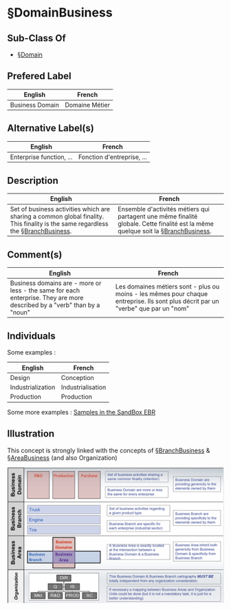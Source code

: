 
§DomainBusiness
==

Sub-Class Of
-
* <a href="https://github.com/iPlumb3r/EcosystemMapping/edit/master/1_Semantic/Conceptionary/%C2%A7Domain.md">§Domain</a>

Prefered Label
-
<table>
    <thead>
        <tr>
            <th>English</th>
            <th>French</th>
        </tr>
    </thead>
    <tbody>
        <tr>
            <td>Business Domain</td>
            <td>Domaine Métier</td>
        </tr>
    </tbody>
</table>

Alternative Label(s)
-
<table>
    <thead>
        <tr>
            <th>English</th>
            <th>French</th>
        </tr>
    </thead>
    <tbody>
        <tr>
            <td>Enterprise function, ...</td>
            <td>Fonction d'entreprise, ...</td>
        </tr>
    </tbody>
</table>

Description
-
<table>
    <thead>
        <tr>
            <th>English</th>
            <th>French</th>
        </tr>
    </thead>
    <tbody>
        <tr>
            <td>Set of business activities which are sharing a common global finality. This finality is the same regardless the <a href="https://github.com/iPlumb3r/EcosystemMapping/edit/master/1_Semantic/Conceptionary/%C2%A7BranchBusiness.md">§BranchBusiness</a>.</td>
            <td>Ensemble d'activités métiers qui partagent une même finalité globale. Cette finalité est la même quelque soit la <a href="https://github.com/iPlumb3r/EcosystemMapping/edit/master/1_Semantic/Conceptionary/%C2%A7BranchBusiness.md">§BranchBusiness</a>.</td>
        </tr>
    </tbody>
</table>

Comment(s)
-
<table>
    <thead>
        <tr>
            <th>English</th>
            <th>French</th>
        </tr>
    </thead>
    <tbody>
        <tr>
            <td>Business domains are - more or less - the same for each enterprise. They are more described by a "verb" than by a "noun"</td>
            <td>Les domaines métiers sont - plus ou moins - les mêmes pour chaque entreprise. Ils sont plus décrit par un "verbe" que par un "nom"</td>
        </tr>
    </tbody>
</table>

Individuals
-

Some examples : 

<table>
    <thead>
        <tr>
            <th>English</th>
            <th>French</th>
        </tr>
    </thead>
    <tbody>
        <tr>
            <td>Design</td>
            <td>Conception</td>
        </tr>
        <tr>
            <td>Industrialization</td>
            <td>Industrialisation</td>
        </tr>
        <tr>
            <td>Production</td>
            <td>Production</td>
        </tr>
    </tbody>
</table>

Some more examples : <a href="https://www.topincs.com/iPlumb3rSandBox/.index?tt=1499">Samples in the SandBox EBR</a>

Illustration
-
This concept is strongly linked with the concepts of <a href="https://github.com/iPlumb3r/EcosystemMapping/blob/master/1_Semantic/Conceptionary/%C2%A7BranchBusiness.md">§BranchBusiness</a> & <a href="https://github.com/iPlumb3r/EcosystemMapping/blob/master/1_Semantic/Conceptionary/%C2%A7AreaBusiness.md">§AreaBusiness</a> (and also Organization)

![alt text](https://github.com/iPlumb3r/EcosystemMapping/blob/master/images/AreaDomainBranch.png)
